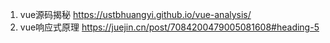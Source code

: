 1. vue源码揭秘 https://ustbhuangyi.github.io/vue-analysis/
2. vue响应式原理 https://juejin.cn/post/7084200479005081608#heading-5